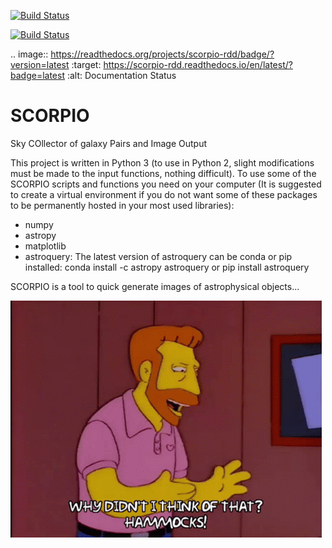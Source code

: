 [![Build Status](https://travis-ci.com/josegit88/SCORPIO.svg?branch=master)](https://travis-ci.com/josegit88/SCORPIO)

[![Build Status](https://readthedocs.org/projects/scorpio-rdd/badge/?version=latest)](https://scorpio-rdd.readthedocs.io/en/latest/?badge=latest)

.. image:: https://readthedocs.org/projects/scorpio-rdd/badge/?version=latest
:target: https://scorpio-rdd.readthedocs.io/en/latest/?badge=latest
:alt: Documentation Status

# SCORPIO
Sky COllector of galaxy Pairs and Image Output

This project is written in Python 3 (to use in Python 2, slight modifications must be made to the input functions, nothing difficult). To use some of the SCORPIO scripts and functions you need on your computer (It is suggested to create a virtual environment if you do not want some of these packages to be permanently hosted in your most used libraries):
- numpy
- astropy
- matplotlib
- astroquery:
  The latest version of astroquery can be conda or pip installed:
  conda install -c astropy astroquery
  or pip install astroquery

SCORPIO is a tool to quick generate images of astrophysical objects...

![quick tool to generate images of astrophysical objects](https://raw.githubusercontent.com/josegit88/SCORPIO/master/legacy/web_images/tenor.gif)
